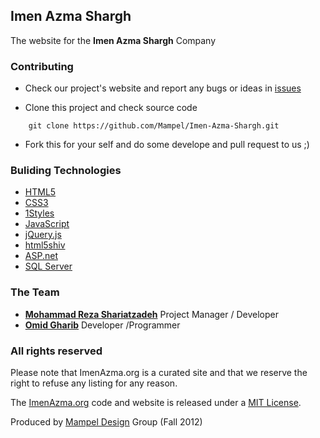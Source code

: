 ## Imen Azma Shargh
The website for the **Imen Azma Shargh** Company


### Contributing

* Check our project's website and report any bugs or ideas in [issues](https://github.com/Mampel/Imen-Azma-Shargh/issues)

* Clone this project and check source code
```
    git clone https://github.com/Mampel/Imen-Azma-Shargh.git
```

* Fork this for your self and do some develope and pull request to us ;)


### Buliding Technologies
* [HTML5](http://ali.md/wiki/html5)
* [CSS3](http://ali.md/css3ref)
* [1Styles](http://ali.md/1styles)
* [JavaScript](http://ali.md/wiki/javascript)
* [jQuery.js](http://ali.md/jquery.js)
* [html5shiv](http://ali.md/html5shiv)
* [ASP.net](http://ali.md/asp.net)
* [SQL Server](http://ali.md/sqlserver)


### The Team
* [**Mohammad Reza Shariatzadeh**](https://github.com/Mrshcom) Project Manager / Developer
* [**Omid Gharib**](https://github.com/omidgharib) Developer /Programmer


### All rights reserved ###
Please note that ImenAzma.org is a curated site and that we reserve the right to refuse any listing for any reason.

The [ImenAzma.org](http://www.imenazma.org) code and website is released under a [MIT License](http://opensource.org/licenses/MIT).


Produced by [Mampel Design](http://www.Mampel.ir) Group (Fall 2012)